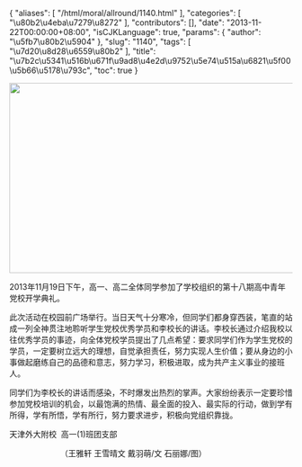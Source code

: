 {
    "aliases": [
        "/html/moral/allround/1140.html"
    ],
    "categories": [
        "\u80b2\u4eba\u7279\u8272"
    ],
    "contributors": [],
    "date": "2013-11-22T00:00:00+08:00",
    "isCJKLanguage": true,
    "params": {
        "author": "\u5fb7\u80b2\u5904"
    },
    "slug": "1140",
    "tags": [
        "\u7d20\u8d28\u6559\u80b2"
    ],
    "title": "\u7b2c\u5341\u516b\u671f\u9ad8\u4e2d\u9752\u5e74\u515a\u6821\u5f00\u5b66\u5178\u793c",
    "toc": true
}


<img
    src="https://cdn.tfls.online/mirror/full/4eabfa0839308e313aaeaa153151f037d2b39593.jpg"
    style="display:block;margin-left:auto;margin-right:auto;"
    decoding="async"
    fetchpriority="auto"
    loading="lazy"
    height="338"
    width="600"
/>




  





2013年11月19日下午，高一、高二全体同学参加了学校组织的第十八期高中青年党校开学典礼。




此次活动在校园前广场举行。当日天气十分寒冷，但同学们都身穿西装，笔直的站成一列全神贯注地聆听学生党校优秀学员和李校长的讲话。李校长通过介绍我校以往优秀学员的事迹，向全体党校学员提出了几点希望：要求同学们作为学生党校的学员，一定要树立远大的理想，自觉承担责任，努力实现人生价值；要从身边的小事做起磨练自己的品德和意志，努力学习，积极进取，成为共产主义事业的接班人。




同学们为李校长的讲话而感染，不时爆发出热烈的掌声。大家纷纷表示一定要珍惜参加党校培训的机会，以最饱满的热情、最全面的投入、最实际的行动，做到学有所得，学有所悟，学有所行，努力要求进步，积极向党组织靠拢。









天津外大附校  高一(1)班团支部




                       （王雅轩 王雪晴文 戴羽萌/文 石丽娜/图）




  



